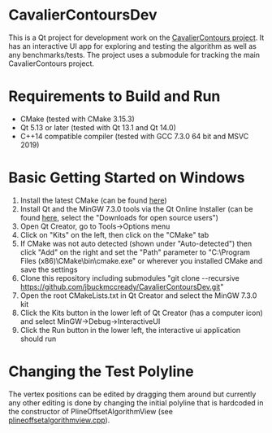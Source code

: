 # CavalierContoursDev
This is a Qt project for development work on the [CavalierContours project](https://github.com/jbuckmccready/CavalierContours). It has an interactive UI app for exploring and testing the algorithm as well as any benchmarks/tests. The project uses a submodule for tracking the main CavalierContours project.

# Requirements to Build and Run
- CMake (tested with CMake 3.15.3)
- Qt 5.13 or later (tested with Qt 13.1 and Qt 14.0)
- C++14 compatible compiler (tested with GCC 7.3.0 64 bit and MSVC 2019)

# Basic Getting Started on Windows
1. Install the latest CMake (can be found [here](https://cmake.org/download/))
2. Install Qt and the MinGW 7.3.0 tools via the Qt Online Installer (can be found [here](https://www.qt.io/download), select the "Downloads for open source users")
3. Open Qt Creator, go to Tools->Options menu
4. Click on "Kits" on the left, then click on the "CMake" tab
5. If CMake was not auto detected (shown under "Auto-detected") then click "Add" on the right and set the "Path" parameter to "C:\Program Files (x86)\CMake\bin\cmake.exe" or wherever you installed CMake and save the settings
6. Clone this repository including submodules "git clone --recursive https://github.com/jbuckmccready/CavalierContoursDev.git"
7. Open the root CMakeLists.txt in Qt Creator and select the MinGW 7.3.0 kit
8. Click the Kits button in the lower left of Qt Creator (has a computer icon) and select MinGW->Debug->InteractiveUI
9. Click the Run button in the lower left, the interactive ui application should run

# Changing the Test Polyline
The vertex positions can be edited by dragging them around but currently any other editing is done by changing the initial polyline that is hardcoded in the constructor of PlineOffsetAlgorithmView (see [plineoffsetalgorithmview.cpp](interactiveui/plineoffsetalgorithmview.cpp)).
